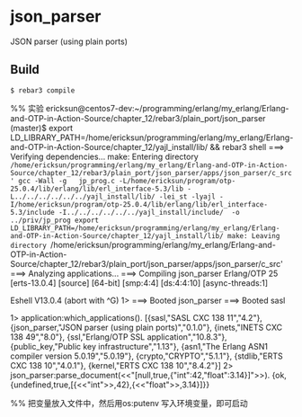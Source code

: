 json_parser
=====

JSON parser (using plain ports)

Build
-----

    $ rebar3 compile

%% 实验
ericksun@centos7-dev:~/programming/erlang/my_erlang/Erlang-and-OTP-in-Action-Source/chapter_12/rebar3/plain_port/json_parser (master)$ export LD_LIBRARY_PATH=/home/ericksun/programming/erlang/my_erlang/Erlang-and-OTP-in-Action-Source/chapter_12/yajl_install/lib/ && rebar3 shell
===> Verifying dependencies...
make: Entering directory `/home/ericksun/programming/erlang/my_erlang/Erlang-and-OTP-in-Action-Source/chapter_12/rebar3/plain_port/json_parser/apps/json_parser/c_src'
gcc -Wall -g   jp_prog.c -L/home/ericksun/program/otp-25.0.4/lib/erlang/lib/erl_interface-5.3/lib -L../../../../../../yajl_install/lib/ -lei_st -lyajl -I/home/ericksun/program/otp-25.0.4/lib/erlang/lib/erl_interface-5.3/include -I../../../../../../yajl_install/include/  -o ../priv/jp_prog
export LD_LIBRARY_PATH=/home/ericksun/programming/erlang/my_erlang/Erlang-and-OTP-in-Action-Source/chapter_12/yajl_install/lib/
make: Leaving directory `/home/ericksun/programming/erlang/my_erlang/Erlang-and-OTP-in-Action-Source/chapter_12/rebar3/plain_port/json_parser/apps/json_parser/c_src'
===> Analyzing applications...
===> Compiling json_parser
Erlang/OTP 25 [erts-13.0.4] [source] [64-bit] [smp:4:4] [ds:4:4:10] [async-threads:1]

Eshell V13.0.4  (abort with ^G)
1> ===> Booted json_parser
===> Booted sasl

1> application:which_applications().
[{sasl,"SASL  CXC 138 11","4.2"},
 {json_parser,"JSON parser (using plain ports)","0.1.0"},
 {inets,"INETS  CXC 138 49","8.0"},
 {ssl,"Erlang/OTP SSL application","10.8.3"},
 {public_key,"Public key infrastructure","1.13"},
 {asn1,"The Erlang ASN1 compiler version 5.0.19","5.0.19"},
 {crypto,"CRYPTO","5.1.1"},
 {stdlib,"ERTS  CXC 138 10","4.0.1"},
 {kernel,"ERTS  CXC 138 10","8.4.2"}]
2> json_parser:parse_document(<<"[null,true,{\"int\":42,\"float\":3.14}]">>).
{ok,{undefined,true,[{<<"int">>,42},{<<"float">>,3.14}]}}



%% 把变量放入文件中，然后用os:putenv 写入环境变量，即可启动
